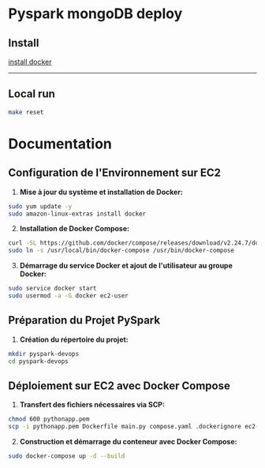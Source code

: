 # Pyspark mongoDB deploy

## Install

[install docker](https://docs.docker.com/get-docker/)

---

## Local run

```bash
make reset
```

# Documentation

## Configuration de l'Environnement sur EC2

1. **Mise à jour du système et installation de Docker:**

```bash
sudo yum update -y
sudo amazon-linux-extras install docker
```

2. **Installation de Docker Compose:**

```bash
curl -SL https://github.com/docker/compose/releases/download/v2.24.7/docker-compose-linux-x86_64 -o /usr/local/bin/docker-compose
sudo ln -s /usr/local/bin/docker-compose /usr/bin/docker-compose
```

3. **Démarrage du service Docker et ajout de l'utilisateur au groupe Docker:**

```bash
sudo service docker start
sudo usermod -a -G docker ec2-user
```

## Préparation du Projet PySpark

1. **Création du répertoire du projet:**

```bash
mkdir pyspark-devops
cd pyspark-devops
```

## Déploiement sur EC2 avec Docker Compose

1. **Transfert des fichiers nécessaires via SCP:**

```bash
chmod 600 pythonapp.pem
scp -i pythonapp.pem Dockerfile main.py compose.yaml .dockerignore ec2-user@34.204.44.168:/home/ec2-user/pyspark-devops
```

2. **Construction et démarrage du conteneur avec Docker Compose:**

```bash
sudo docker-compose up -d --build
```
